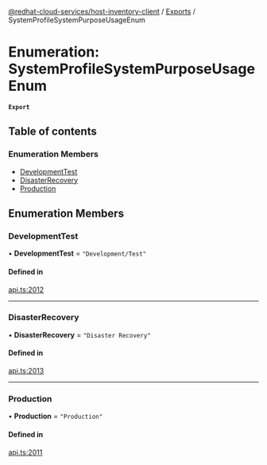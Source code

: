 [@redhat-cloud-services/host-inventory-client](../README.md) / [Exports](../modules.md) / SystemProfileSystemPurposeUsageEnum

# Enumeration: SystemProfileSystemPurposeUsageEnum

**`Export`**

## Table of contents

### Enumeration Members

- [DevelopmentTest](SystemProfileSystemPurposeUsageEnum.md#developmenttest)
- [DisasterRecovery](SystemProfileSystemPurposeUsageEnum.md#disasterrecovery)
- [Production](SystemProfileSystemPurposeUsageEnum.md#production)

## Enumeration Members

### DevelopmentTest

• **DevelopmentTest** = ``"Development/Test"``

#### Defined in

[api.ts:2012](https://github.com/RedHatInsights/javascript-clients/blob/master/packages/host-inventory/api.ts#L2012)

___

### DisasterRecovery

• **DisasterRecovery** = ``"Disaster Recovery"``

#### Defined in

[api.ts:2013](https://github.com/RedHatInsights/javascript-clients/blob/master/packages/host-inventory/api.ts#L2013)

___

### Production

• **Production** = ``"Production"``

#### Defined in

[api.ts:2011](https://github.com/RedHatInsights/javascript-clients/blob/master/packages/host-inventory/api.ts#L2011)
